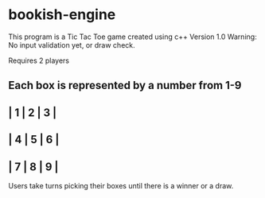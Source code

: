 # bookish-engine
This program is a Tic Tac Toe game created using c++
Version 1.0 
Warning: No input validation yet, or draw check.

Requires 2 players

Each box is represented by a number from 1-9
----------------
| 1  | 2  |  3 |
----------------
| 4  | 5  |  6 |
----------------
| 7  | 8  |  9 |
----------------

Users take turns picking their boxes until there is a winner or a draw.


